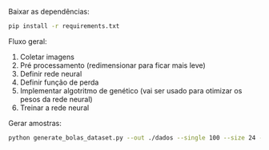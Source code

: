 Baixar as dependências:

```bash
pip install -r requirements.txt
```

Fluxo geral:

1. Coletar imagens
2. Pré processamento (redimensionar para ficar mais leve)
3. Definir rede neural
4. Definir função de perda
5. Implementar algotritmo de genético (vai ser usado para otimizar os pesos da rede neural)
6. Treinar a rede neural

Gerar amostras:

```bash
python generate_bolas_dataset.py --out ./dados --single 100 --size 24 --r-min 2 --r-max 8 --k-min 2 --k-max 6 --allow-overlap --seed 24
```
